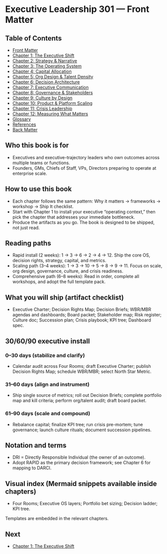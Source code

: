 # Executive Leadership 301 — Front Matter

## Table of Contents
- [Front Matter](executive_leadership_301_front_matter.md)
- [Chapter 1: The Executive Shift](executive_leadership_301_chapter_1.md)
- [Chapter 2: Strategy & Narrative](executive_leadership_301_chapter_2.md)
- [Chapter 3: The Operating System](executive_leadership_301_chapter_3.md)
- [Chapter 4: Capital Allocation](executive_leadership_301_chapter_4.md)
- [Chapter 5: Org Design & Talent Density](executive_leadership_301_chapter_5.md)
- [Chapter 6: Decision Architecture](executive_leadership_301_chapter_6.md)
- [Chapter 7: Executive Communication](executive_leadership_301_chapter_7.md)
- [Chapter 8: Governance & Stakeholders](executive_leadership_301_chapter_8.md)
- [Chapter 9: Culture by Design](executive_leadership_301_chapter_9.md)
- [Chapter 10: Product & Platform Scaling](executive_leadership_301_chapter_10.md)
- [Chapter 11: Crisis Leadership](executive_leadership_301_chapter_11.md)
- [Chapter 12: Measuring What Matters](executive_leadership_301_chapter_12.md)
- [Glossary](executive_leadership_301_glossary.md)
- [References](executive_leadership_301_references.md)
- [Back Matter](executive_leadership_301_back_matter.md)

## Who this book is for
- Executives and executive-trajectory leaders who own outcomes across multiple teams or functions.
- Founders, GMs, Chiefs of Staff, VPs, Directors preparing to operate at enterprise scale.

## How to use this book
- Each chapter follows the same pattern: Why it matters → frameworks → workshop → Ship It checklist.
- Start with Chapter 1 to install your executive “operating context,” then pick the chapter that addresses your immediate bottleneck.
- Produce the artifacts as you go. The book is designed to be shipped, not just read.

## Reading paths
- Rapid install (2 weeks): 1 → 3 → 6 → 2 → 4 → 12. Ship the core OS, decision rights, strategy, capital, and metrics.
- Scaling path (3–4 weeks): 1 → 3 → 10 → 5 → 8 → 9 → 11. Focus on scale, org design, governance, culture, and crisis readiness.
- Comprehensive path (6–8 weeks): Read in order, complete all workshops, and adopt the full template pack.

## What you will ship (artifact checklist)
- Executive Charter; Decision Rights Map; Decision Briefs; WBR/MBR agendas and dashboards; Board packet; Stakeholder map; Risk register; Culture doc; Succession plan; Crisis playbook; KPI tree; Dashboard spec.

## 30/60/90 executive install
### 0–30 days (stabilize and clarify)
- Calendar audit across Four Rooms; draft Executive Charter; publish Decision Rights Map; schedule WBR/MBR; select North Star Metric.

### 31–60 days (align and instrument)
- Ship single source of metrics; roll out Decision Briefs; complete portfolio map and kill criteria; perform org/talent audit; draft board packet.

### 61–90 days (scale and compound)
- Rebalance capital; finalize KPI tree; run crisis pre-mortem; tune governance; launch culture rituals; document succession pipelines.

## Notation and terms
- DRI = Directly Responsible Individual (the owner of an outcome).
- Adopt RAPID as the primary decision framework; see Chapter 6 for mapping to DARCI.

## Visual index (Mermaid snippets available inside chapters)
- Four Rooms; Executive OS layers; Portfolio bet sizing; Decision ladder; KPI tree.

Templates are embedded in the relevant chapters.

## Next
- [Chapter 1: The Executive Shift](executive_leadership_301_chapter_1.md)


